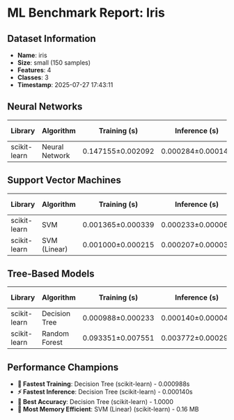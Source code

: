 # ML Benchmark Report: Iris

## Dataset Information

- **Name**: iris
- **Size**: small (150 samples)
- **Features**: 4
- **Classes**: 3
- **Timestamp**: 2025-07-27 17:43:11

## Neural Networks

| Library | Algorithm | Training (s) | Inference (s) | Accuracy | Memory (MB) |
|---------|-----------|--------------|---------------|----------|-------------|
| scikit-learn | Neural Network | 0.147155±0.002092 | 0.000284±0.000145 | 1.0000±0.0000 | 1.81 |

## Support Vector Machines

| Library | Algorithm | Training (s) | Inference (s) | Accuracy | Memory (MB) |
|---------|-----------|--------------|---------------|----------|-------------|
| scikit-learn | SVM | 0.001365±0.000339 | 0.000233±0.000063 | 1.0000±0.0000 | 0.40 |
| scikit-learn | SVM (Linear) | 0.001000±0.000215 | 0.000207±0.000033 | 1.0000±0.0000 | 0.16 |

## Tree-Based Models

| Library | Algorithm | Training (s) | Inference (s) | Accuracy | Memory (MB) |
|---------|-----------|--------------|---------------|----------|-------------|
| scikit-learn | Decision Tree | 0.000988±0.000233 | 0.000140±0.000045 | 1.0000±0.0000 | 0.27 |
| scikit-learn | Random Forest | 0.093351±0.007551 | 0.003772±0.000291 | 1.0000±0.0000 | 0.72 |

## Performance Champions

- **🏃 Fastest Training**: Decision Tree (scikit-learn) - 0.000988s
- **⚡ Fastest Inference**: Decision Tree (scikit-learn) - 0.000140s
- **🎯 Best Accuracy**: Decision Tree (scikit-learn) - 1.0000
- **💾 Most Memory Efficient**: SVM (Linear) (scikit-learn) - 0.16 MB

